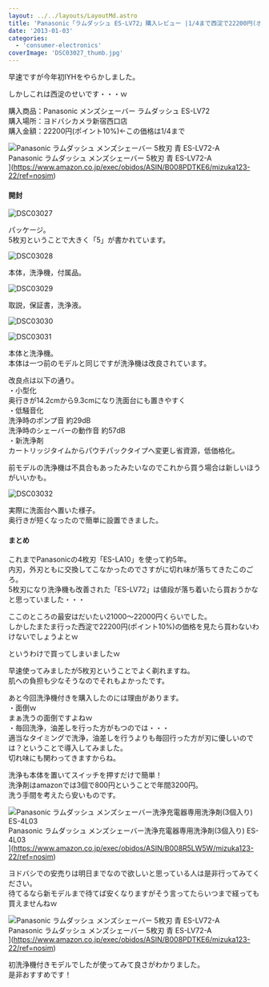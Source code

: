 ```yaml
---
layout: ../../layouts/LayoutMd.astro
title: 'Panasonic「ラムダッシュ ES-LV72」購入レビュー |1/4まで西淀で22200円(ポイント10%)'
date: '2013-01-03'
categories:
  - 'consumer-electronics'
coverImage: 'DSC03027_thumb.jpg'
---
```


早速ですが今年初IYHをやらかしました。

しかしこれは西淀のせいです・・・ｗ

購入商品：Panasonic メンズシェーバー ラムダッシュ ES-LV72  
購入場所：ヨドバシカメラ新宿西口店  
購入金額：22200円(ポイント10%)←この価格は1/4まで

![Panasonic ラムダッシュ メンズシェーバー 5枚刃 青 ES-LV72-A](/archive/images/41IExK1V2cL._SL160_.jpg)  
Panasonic ラムダッシュ メンズシェーバー 5枚刃 青 ES-LV72-A  
](https://www.amazon.co.jp/exec/obidos/ASIN/B008PDTKE6/mizuka123-22/ref=nosim)

#### 開封

![DSC03027](/archive/images/DSC03027_thumb.jpg 'DSC03027')

パッケージ。  
5枚刃ということで大きく「5」が書かれています。

![DSC03028](/archive/images/DSC03028_thumb.jpg 'DSC03028')

本体，洗浄機，付属品。

![DSC03029](/archive/images/DSC03029_thumb.jpg 'DSC03029')

取説，保証書，洗浄液。

![DSC03030](/archive/images/DSC03030_thumb.jpg 'DSC03030')

![DSC03031](/archive/images/DSC03031_thumb.jpg 'DSC03031')

本体と洗浄機。  
本体は一つ前のモデルと同じですが洗浄機は改良されています。

改良点は以下の通り。  
・小型化  
奥行きが14.2cmから9.3cmになり洗面台にも置きやすく  
・低騒音化  
洗浄時のポンプ音 約29dB  
洗浄時のシェーバーの動作音 約57dB  
・新洗浄剤  
カートリッジタイムからパウチパックタイプへ変更し省資源，低価格化。

前モデルの洗浄機は不具合もあったみたいなのでこれから買う場合は新しいほうがいいかも。

![DSC03032](/archive/images/DSC03032_thumb.jpg 'DSC03032')

実際に洗面台へ置いた様子。  
奥行きが短くなったので簡単に設置できました。

#### まとめ

これまでPanasonicの4枚刃「ES-LA10」を使って約5年。  
内刃，外刃ともに交換してこなかったのでさすがに切れ味が落ちてきたこのごろ。  
5枚刃になり洗浄機も改善された「ES-LV72」は値段が落ち着いたら買おうかなと思っていました・・・

ここのところの最安はだいたい21000～22000円くらいでした。  
しかしたまたま行った西淀で22200円(ポイント10%)の価格を見たら買わないわけないでしょうよとｗ

というわけで買ってしまいましたｗ

早速使ってみましたが5枚刃ということでよく剃れますね。  
肌への負担も少なそうなのでそれもよかったです。

あと今回洗浄機付きを購入したのには理由があります。  
・面倒ｗ  
まぁ洗うの面倒ですよねｗ  
・毎回洗浄，油差しを行った方がもつのでは・・・  
適当なタイミングで洗浄，油差しを行うよりも毎回行った方が刃に優しいのでは？ということで導入してみました。  
切れ味にも関わってきますからね。

洗浄も本体を置いてスイッチを押すだけで簡単！  
洗浄剤はamazonでは3個で800円ということで年間3200円。  
洗う手間を考えたら安いものです。

![Panasonic ラムダッシュ メンズシェーバー洗浄充電器専用洗浄剤(3個入り) ES-4L03](/archive/images/41GoOajHVJL._SL160_.jpg)  
Panasonic ラムダッシュ メンズシェーバー洗浄充電器専用洗浄剤(3個入り) ES-4L03  
](https://www.amazon.co.jp/exec/obidos/ASIN/B008R5LW5W/mizuka123-22/ref=nosim)

ヨドバシでの安売りは明日までなので欲しいと思っている人は是非行ってみてください。  
待てるなら新モデルまで待てば安くなりますがそう言ってたらいつまで経っても買えませんねｗ

![Panasonic ラムダッシュ メンズシェーバー 5枚刃 青 ES-LV72-A](/archive/images/41IExK1V2cL._SL160_.jpg)  
Panasonic ラムダッシュ メンズシェーバー 5枚刃 青 ES-LV72-A  
](https://www.amazon.co.jp/exec/obidos/ASIN/B008PDTKE6/mizuka123-22/ref=nosim)

初洗浄機付きモデルでしたが使ってみて良さがわかりました。  
是非おすすめです！
